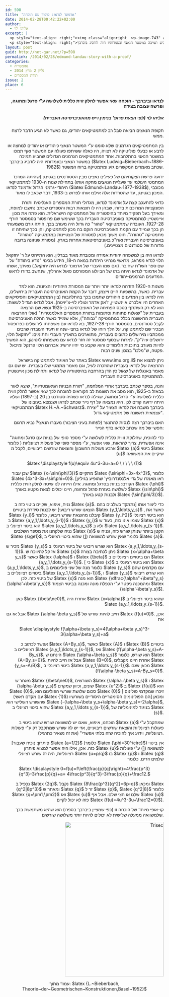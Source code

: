```yaml
---
id: 598
title: 'אדמונד לנדאו: סיפור עם הוכחה'
date: 2014-02-28T00:42:22+02:00
author:
  - אליהו לוי
excerpt: |
  <p style="text-align: right;"><img class="alignright  wp-image-743" alt="naz" src="http://net-gar.net/wp-content/uploads/2014/02/naz.jpg" width="109" height="86" />תקופת הנאצים הביאה סבל רב למתמטיקאים יהודים, גם כאשר לא הגיע הדבר לרצח ממש.</p>
  <p style="text-align: right;">בין המתמטיקאים הגרמנים שלא סומנו ע"י המשטר הנאצי כיהודים או יהודים למחצה או לרבע או כבעלי פוליטיקה לא רצויה, היו כאלה ששיתפו פעולה עם המשטר ואף תמכו במשטר הנאצי בהתלהבות. אחד המתמטיקאים הגרמנים הגדולים שהביע תמיכה במשטר הנאצי ובעמדותיו היה לודביג ביברבך (Ludwig Bieberbach 1886-1982) שכתב מאמרים המקשרים גזע ומתמטיקה ברוח המשטר</p>
layout: post
guid: http://net-gar.net/?p=598
permalink: /2014/02/28/edmund-landau-story-with-a-proof/
categories:
  - גאומטריה
  - גליון 2 מרץ 2014
  - תורת המספרים
issue: 2
place: 6
---
```

<h4 style="text-align: right;">
  לנדאו וביברבך - הוכחה שאי אפשר לחלק זוית כללית לשלושה ע"י סרגל ומחוגה, ופרשה עצובה בצידה
</h4>

<h5 style="text-align: right;">
  אליהו לוי (לפי הצעת פרופ' בנימין וייס מהאוניברסיטה העברית)
</h5>

<p style="text-align: right;">
  תקופת הנאצים הביאה סבל רב למתמטיקאים יהודים, גם כאשר לא הגיע הדבר לרצח ממש.
</p>

<p style="text-align: right;">
  בין המתמטיקאים הגרמנים שלא סומנו ע"י המשטר הנאצי כיהודים או יהודים למחצה או לרבע או כבעלי פוליטיקה לא רצויה, היו כאלה ששיתפו פעולה עם המשטר ואף תמכו במשטר הנאצי בהתלהבות. אחד המתמטיקאים הגרמנים הגדולים שהביע תמיכה במשטר הנאצי ובעמדותיו היה לודביג ביברבך ($latex Ludwig~Bieberbach~1886-1982$) שכתב מאמרים המקשרים גזע ומתמטיקה ברוח המשטר.
</p>

<p style="text-align: right;">
  ידועה פרשת הצקותיהם של פעילים נאצים מבין הסטודנטים בגטינגן (שהיתה המרכז המתמטי העולמי עד שעליית הנאצים מחקה אותו) בתחילת שנות ה-1930 למתמטיקאי היהודי-גרמני הגדול אדמונד לנדאו ($latex Edmund~Landau~1877-1938$), מכוכבי המכון בגטינגן, עד שהטרדות אלה אילצו אותו לפרוש ב-1933, דבר שכאב לו מאוד.
</p>

<p style="text-align: right;">
  כדאי להתעכב קצת על אדמונד לנדאו, מגדולי תורת המספרים האנליטית ותורת הפונקציות המרוכבות בדורו, שבהן היו לו תוצאות רבות והספרים שכתב נחשבו למופת, ומאידך בעל תפקיד מיוחד בהיסטוריה של המתמטיקה הישראלית. הוא פתח את מכון איינשטיין למתמטיקה באוניברסיטה העברית בכך ששימש שם פרופסור בסמסטר חורף 1927-28. העובדה שמתמטיקאי "טהור" כה גדול היה מעורב בכך, היתה גורם משמעותי הן בכך שמייד עם הקמת האוניברסיטה הוקם בה מכון למתמטיקה, והן בכך שהיתה זו מתמטיקה "טהורה". חוט משוך מכאן למסורת של הצטיינות במתמטיקה "טהורה" באוניברסיטה העברית ואח"כ באוניברסיטאות אחרות בארץ. (מסורת שניזונה ברובה מדורות של סטודנטים מצטיינים.)
</p>

<p style="text-align: right;">
  לנדאו היה בן למשפחה יהודית אמידה ומכובדת מאוד בברלין. הוא התייחס על ר' יחזקאל הלוי לנדא מפראג, מראשי מנהיגי היהדות במאה ה-18, הידוע בכינוי "נודע ביהודה" על שם ספר השו"ת שחיבר. (וגם שמו העברי של אדמונד לנדאו היה יחזקאל.) מאידך, אשתו של אדמונד לנדאו היתה בתו של הביולוג המפורסם פאול אהרליך, שנחשב בדורו לראש המדענים הגרמנים-יהודים.
</p>

<p style="text-align: right;">
  משנות ה-1920 הזדהה לנדאו יותר ויותר עם המסורת היהודית והציונות. הוא למד עברית. כאשר, בהשפעת חיים וייצמן, דובר על הקמת האוניברסיטה העברית בירושלים, היה לנדאו בין המדענים היהודים שתמכו בכך בהתלהבות (בין המתמטיקאים והפיסיקאים האחרים היו אלברט איינשטיין, ז'אק אדמר וטוליו לוי-צ'יויטה). אבל לנדאו הגדיל לעשות: הוא לא רק השתתף בטכס הפתיחה של האוניברסיטה ב-1925 ונשא שם הרצאה בעברית על "שאלות פתוחות וסתומות בתורת המספרים האלמנטרית" (אולי ההרצאה העברית הראשונה בכלל במתמטיקה "גבוהה"), אלא שמייד כאשר החלה האוניברסיטה לקבל סטודנטים, בסמסטר חורף 1927-28, בא לנדאו עם משפחתו לירושלים כפרופסור הבכיר שם למתמטיקה. על הלך רוחו של לנדאו בחצי-שנה זו תעיד העובדה שרבים ממכתביו מירושלים כתובים בעברית, מתוארכים בתאריך העברי וחתומים: "יחזקאל הלוי, ירושלים עיה"ק". למרות שבסוף סמסטר זה חזר לנדאו עם משפחתו לגטינגן, הוא המשיך להיות מעורב בתוכנית הלימודים והוא שקבע מי יהיו יורשיו: אברהם הלוי פרנקל ומיכאל פקטה, ש"מלכו" במכון שנים רבות.
</p>

<p style="text-align: right;">
  באתר של האיגוד למתמטיקה בישראל $latex www.imu.org.il$ ניתן למצוא את ההרצאה של לנדאו בעברית שהוזכרה לעיל, וגם מאמר מתמטי שלו בעברית. יש שם גם מאמר באנגלית של שאול כץ הדן בהרחבה בהיסטוריה של לנדאו ותחילת מכון איינשטיין למתמטיקה באוניברסיטה העברית.
</p>

<p style="text-align: right;">
  והנה, בספר שכתב ביברבך אחרי המלחמה, "תורת הבניות הגיאומטריות", שיצא לאור בבאזל ב-1925, הוא מסב את תשומת לב הקוראים להוכחה לכך שאי אפשר לחלק זווית כללית לשלושה ע"י סרגל ומחוגה, שגילה לנדאו כשהיה סטודנט בן 20 (ב-1897) ושלא היתה ידועה קודם לכן. היא נמצאה על דף נייר שכתב לנדאו ושנמצא בעזבונו של המתמטיקאי $latex H.~A.~Schwarz$. ביברבך משבח את לנדאו הצעיר על "יצירה עצמאית ראשונה של מתמטיקאי גדול".
</p>

<p style="text-align: right;">
  האם ביברבך רצה לנסות להתנער (לפחות בעיני הציבור) מעברו הנאצי? נביא תרגום חפשי של מה שכתב לנדאו בדף הנייר:
</p>

<p style="text-align: right;">
  "כדי להוכיח, שחלוקת זווית כללית לשלושה ע"י מספר סופי של בניות עם סרגל ומחוגה אינה אפשרית, צריך להראות, שאי אפשר, ע"י מספר סופי של פעולות רציונליות ( כלומר ארבע פעולות החשבון) והוצאות שורשים ריבועיים, לקבל מ $latex {a}$ ביטוי $latex {u}$ שיקיים את המשוואה <a name="eq"></a>
</p>

<p style="text-align: center;" align="center">
  $latex \displaystyle f(u)\equiv 4u^3-3u+a=0 \ \ \ \ \ (1)$
</p>

<p style="text-align: right;">
  <a name="eq"></a> שכן עבור $latex {x=\sin(\phi/3)}$ מתקיים $latex {\sin\phi=3x-4x^3}$, כלומר $latex {4x^3-3x+\sin\phi=0}$. [ראו מאמרו של גדי אלכסנדרוביץ' שהופיע בגיליון הקודם: בניות בסרגל ומחוגה. אילו הייתה לנו שיטה לחלק זווית כללית $latex {\phi}$ לשלושה בעזרת סרגל ומחוגה, היינו יכולים לצאת מקטע באורך $latex {\sin\phi}$ ולבנות קטע באורך $latex {\sin(\phi/3)}$].
</p>

<p style="text-align: right;">
  נניח, איפוא, שקיים ביטוי כזה ב $latex {a}$. כדי ליצור אותו [נתמקד בשלבים בהם הוצאנו שורש ריבועי] יש לבנות סידרת ביטויים $latex {y_1,\ldots,y_s}$ , כאשר את $latex {y_i}$ קיבלנו מהוצאת שורש ריבועי, כלומר $latex {y_i^2}$ הוא ביטוי רציונלי ב $latex {a,y_1,\ldots,y_{i-1}}$ ו $latex {y_i}$ עצמו אינו כזה, בעוד ש $latex {x}$ הוא ביטוי רציונלי ב $latex {a,y_1,\ldots,y_s}$ ולא ב $latex {a,y_1,\ldots,y_{s-1}}$. נניח שלקחנו את מספר השלבים $latex {s}$ הקטן ביותר שנותן שורש כזה, ונניח ש $latex {s\ge1}$, כלומר שאין שורש למשוואה (<a href="#eq">1</a>) שהוא ביטוי רציונלי ב $latex {a}$.
</p>

<p style="text-align: right;">
  נזכיר ש $latex {y_s}$ הוא שורש ריבועי של ביטוי רציונלי ב $latex {a,y_1,\ldots,y_{s-1}}$. אז קל להיווכח ש $latex {x}$ ניתן לכתיבה בצורה $latex {x=\alpha+\beta y_s}$ כאשר $latex {\alpha}$ ו $latex {\beta}$ הם ביטויים רציונליים ב $latex {a,y_1,\dots,y_{s-1}}$. [ כי $latex {x}$ הוא ביטוי רציונלי ב $latex {a,y_1,\ldots,y_s}$, כלומר מנה של שני פולינומים ב $latex {y_s}$ עם מקדמים שהם ביטויים רציונליים ב $latex {a,y_1,\ldots,y_{s-1}}$, ו $latex {y_s}$ הוא שורש ריבועי של ביטוי כזה. לכן $latex {x}$ הוא מנה $latex {\dfrac{\alpha"+\beta"y_s}{\alpha'+\beta'y_s}}$ ומהמכנה ניפטר ע"י הכפלת מונה ומכנה בביטוי הצמוד $latex {\alpha'-\beta'y_s}$].
</p>

<p style="text-align: right;">
  כאן $latex {\beta\ne0}$, אחרת היה $latex {x=\alpha}$ שהוא ביטוי רציונלי ב $latex {a,y_1,\ldots,y_{s-1}}$.
</p>

<p style="text-align: right;">
  אבל אז גם $latex {\alpha-\beta y_s}$ חייב להיות שורש של $latex {f(u)=0}$. אכן, את
</p>

<p style="text-align: center;" align="center">
  $latex \displaystyle f(\alpha+\beta y_s)=4(\alpha+\beta y_s)^3-3(\alpha+\beta y_s)+a$
</p>

<p style="text-align: right;">
  אפשר לכתוב כ $latex {A+By_s}$, כאשר $latex {A}$ ו $latex {B}$ ביטויים רציונליים ב $latex {a,y_1,\ldots,y_{s-1}}$, ואז $latex {f(\alpha-\beta y_s)=A-By_s}$. הינחנו ש $latex {\alpha+\beta y_s}$ הוא שורש, כלומר $latex {A+By_s=0}$. אבל אז חייב להיות $latex {B=0}$, אחרת היינו מקבלים $latex {y_s=-A/B}$ , ביטוי רציונלי ב $latex {a,y_1,\ldots y_{s-1}}$. מכאן שגם $latex {f(\alpha-\beta y_s)=A-By_s=0}$.
</p>

<p style="text-align: right;">
  מאחר ש $latex {\beta\ne0}$, השורשים $latex {\alpha+\beta y_s}$ ו $latex {\alpha-\beta y_s}$ שונים, וכיוון שמקדם $latex {u^2}$ ב $latex {f(u)}$ הוא $latex {0}$, סכום שלושת שורשי הפולינום הוא $latex {0}$ [ זיכרו שמקדמי פולינום (עם מקדם ראשי $latex {1}$) הם הפולינומים הסימטריים היסודיים בשורשיו] ומכאן שהשורש השלישי הוא $latex {-(\alpha+\beta y_s+\alpha-\beta y_s)=-2\alpha}$, שהוא ביטוי רציונלי ב $latex {a,y_1,\ldots y_{s-1}}$, בניגוד למינימליות של $latex {s}$.
</p>

<p style="text-align: right;">
  הוכחנו, איפוא, שאם יש למשוואה שורש שהוא ביטוי ב $latex {a}$ שמתקבל ע"י פעולות רציונליות והוצאת שורשים ריבועיים, אזי יש לה שורש שמתקבל רק ע"י פעולות רציונליות, וידוע איך להוכיח שזה בלתי אפשרי" (את זה נשאיר כתרגיל).
</p>

<p style="text-align: right;">
  [פיתרון: נוכיח שעבור $latex {a=1/2}$ (כלומר $latex {\phi=30^\circ}$) אין ביטוי כזה. אכן, אילו היה אפשר למצוא פיתרון $latex {u}$ למשוואה (<a href="#eq">1</a>) ע"י פעולות רציונליות, היה זה שורש רציונלי $latex {u=p/q}$ בו $latex {p}$ ו $latex {q}$ שלמים וזרים. כלומר
</p>

<p style="text-align: center;" align="center">
  $latex \displaystyle 0=f(u)=f\left(\frac{p}{q}\right)=4\frac{p^3}{q^3}-3\frac{p}{q}+a= 4\frac{p^3}{q^3}-3\frac{p}{q}+\frac12.$
</p>

<p style="text-align: right;">
  נכפיל ב $latex {2q}$. נקבל $latex {8\frac{p^3}{q^2}=6p-q}$ ומכאן $latex {q^2|8p^3}$ ומאחר ש $latex {q}$ זר ל $latex {p}$, $latex {q^2|8}$ כלומר $latex {q=\pm1,\pm2}$ ואז $latex {u}$ שלם או חצי שלם. אבל אף $latex {u}$ כזה לא יכול לקיים $latex {f(u)=4u^3-3u+\frac12=0}$].
</p>

<p style="text-align: right;">
  קו-אופי מיוחד של הוכחה זו (כפי שמציין ביברבך בספרו) הוא שהיא משתמשת בכך שלמשוואה ממעלה שלישית לא יכולים להיות יותר משלושה שורשים.
</p>

<p style="text-align: right;">
  <img class="aligncenter  wp-image-610" alt="Trisec" src="http://net-gar.net/wp-content/uploads/2014/02/Trisec-654x1024.jpg" width="314" height="491" />
</p>

<p style="text-align: center;">
  עמוד מתוך: $latex {L.~Bieberbach, Theorie~der~Geometrischen~Konstruktionen,Basel~1952}$
</p>